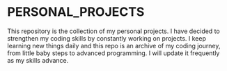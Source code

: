 # PERSONAL_PROJECTS
This repository is the collection of my personal projects. I have decided to strengthen my coding skills by constantly working on projects. 
I keep learning new things daily and this repo is an archive of my coding journey, from little baby steps to advanced programming.
I will update it frequently as my skills advance.
